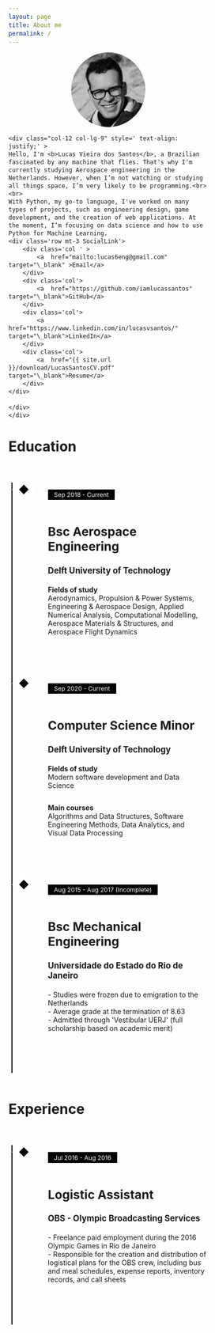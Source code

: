 ```yaml
---
layout: page
title: About me
permalink: /
---
```


<style>

.SocialLink a:hover,.SocialLink  a:visited,.SocialLink  a:link,.SocialLink  a:active
{
    text-decoration: none;
    color: black;
    font-weight:bold;
}

img {
  border-radius: 50%;
}

.center {
  display: block;
  margin-left: auto;
  margin-right: auto;
}



/* Layout */
* {
  -moz-box-sizing: border-box;
  -webkit-box-sizing: border-box;
  box-sizing: border-box;
}

/* Styling */
.timeline {
  margin: 4em auto;
  position: relative;
  max-width: 46em;
}
.timeline:before {
  background-color: black;
  content: '';
  margin-left: -1px;
  position: absolute;
  top: 0;
  left: 0.5em;
  width: 2px;
  height: 100%;
}

.timeline-event {
  position: relative;
}
/* .timeline-event:hover .timeline-event-icon {
  -moz-transform: rotate(-45deg);
  -ms-transform: rotate(-45deg);
  -webkit-transform: rotate(-45deg);
  transform: rotate(-45deg);
  background-color: #a83279;
}
.timeline-event:hover .timeline-event-thumbnail {
  -moz-box-shadow: inset 40em 0 0 0 #a83279;
  -webkit-box-shadow: inset 40em 0 0 0 #a83279;
  box-shadow: inset 40em 0 0 0 #a83279;
}
*/

.timeline-event-copy {
  padding: 2em;
  position: relative;
  top: -1.875em;
  left: 2em;
  width: 99%;
}
.timeline-event-copy h3 {
  font-size: 1.75em;
  margin-bottom: 0.4em;
}
.timeline-event-copy h4 {
  font-size: 1.2em;
  margin-bottom: 1.2em;
}
.timeline-event-copy strong {
  font-weight: 700;
}
.timeline-event-copy p:not(.timeline-event-thumbnail) {
  padding-bottom: 1em;
  <!-- text-align: justify; -->
}

.timeline-event-icon {
  -moz-transition: -moz-transform 0.2s ease-in;
  -o-transition: -o-transform 0.2s ease-in;
  -webkit-transition: -webkit-transform 0.2s ease-in;
  transition: transform 0.2s ease-in;
  -moz-transform: rotate(45deg);
  -ms-transform: rotate(45deg);
  -webkit-transform: rotate(45deg);
  transform: rotate(45deg);
  background-color: black;
  outline: 10px solid white;
  display: block;
  margin: 0.5em 0.5em 0.5em -0.5em;
  position: absolute;
  top: 0;
  left: 0.5em;
  width: 1em;
  height: 1em;
}

.timeline-event-thumbnail {
  -moz-transition: box-shadow 0.5s ease-in 0.1s;
  -o-transition: box-shadow 0.5s ease-in 0.1s;
  -webkit-transition: box-shadow 0.5s ease-in;
  -webkit-transition-delay: 0.1s;
  transition: box-shadow 0.5s ease-in 0.1s;
  color: white;
  font-size: 0.88em;
  background-color: black;
  -moz-box-shadow: inset 0 0 0 0em #ef795a;
  -webkit-box-shadow: inset 0 0 0 0em #ef795a;
  box-shadow: inset 0 0 0 0em #ef795a;
  display: inline-block;
  margin-bottom: 1.2em;
  padding: 0.25em 1em 0.25em 1em;
}

ul{
    list-style: none;
}
</style>





<div class="container mb-5">
     <div class="row">
    <div class="col-12 col-lg-3 p-0 mb-3" >
    <img src="/assets/images/me.jpg" alt="" class="center"    style="width:150px;">
    </div>

    <div class="col-12 col-lg-9" style=' text-align: justify;' >
    Hello, I'm <b>Lucas Vieira dos Santos</b>, a Brazilian fascinated by any machine that flies. That's why I'm currently studying Aerospace engineering in the Netherlands. However, when I’m not watching or studying all things space, I’m very likely to be programming.<br><br>
    With Python, my go-to language, I've worked on many types of projects, such as engineering design, game development, and the creation of web applications. At the moment, I’m focusing on data science and how to use Python for Machine Learning.
    <div class='row mt-3 SocialLink'>
        <div class='col ' >
            <a  href="mailto:lucas6eng@gmail.com" target="\_blank" >Email</a>
        </div>
        <div class='col'>
            <a  href="https://github.com/iamlucassantos" target="\_blank">GitHub</a>
        </div>
        <div class='col'>
            <a  href="https://www.linkedin.com/in/lucasvsantos/" target="\_blank">LinkedIn</a>
        </div>
        <div class='col'>
            <a  href="{{ site.url }}/download/LucasSantosCV.pdf" target="\_blank">Resume</a>
        </div>
    </div>

    </div>
    </div>






</div>


<h1>Education</h1>

<div class="container">
<ul class="timeline mt-4">
  <li class="timeline-event">
    <label class="timeline-event-icon"></label>
    <div class="timeline-event-copy">
      <p class="timeline-event-thumbnail">Sep 2018 - Current</p>
      <h3>Bsc Aerospace Engineering </h3>
      <h4>Delft University of Technology</h4>
      <p><strong>Fields of study</strong><br>Aerodynamics, Propulsion & Power Systems, Engineering & Aerospace Design, Applied Numerical Analysis, Computational Modelling, Aerospace Materials &
Structures, and Aerospace Flight Dynamics</p>
    </div>
  </li>
  <li class="timeline-event">
    <label class="timeline-event-icon"></label>
    <div class="timeline-event-copy">
      <p class="timeline-event-thumbnail">Sep 2020 - Current</p>
      <h3>Computer Science Minor</h3>
      <h4>Delft University of Technology</h4>
      <p><strong>Fields of study</strong><br>Modern software development and Data Science</p>
    <p><strong>Main courses</strong><br>Algorithms and Data Structures, Software Engineering Methods, Data Analytics, and Visual Data Processing</p>
    </div>
  </li>
  <li class="timeline-event">
    <label class="timeline-event-icon"></label>
    <div class="timeline-event-copy">
      <p class="timeline-event-thumbnail">Aug 2015 - Aug 2017 (Incomplete)</p>
      <h3>Bsc Mechanical Engineering</h3>
      <h4>Universidade do Estado do Rio de Janeiro</h4>
      <p>- Studies were frozen due to emigration to the Netherlands<br>
- Average grade at the termination of 8.63 <br>
- Admitted through 'Vestibular UERJ' (full scholarship based on academic merit)</p>
    </div>
  </li>
</ul>  
</div>

<h1>Experience</h1>
<div class="container">

<ul class="timeline mt-4">
  <li class="timeline-event">
    <label class="timeline-event-icon"></label>
    <div class="timeline-event-copy">
      <p class="timeline-event-thumbnail">Jul 2016 - Aug 2016</p>
      <h3>Logistic Assistant </h3>
      <h4>OBS - Olympic Broadcasting Services</h4>
      <p>
      - Freelance paid employment during the 2016 Olympic Games in Rio de Janeiro<br>
- Responsible for the creation and distribution of logistical plans for the OBS crew, including bus and meal schedules, expense reports, inventory records, and call sheets<br></p>
    </div>
  </li>

</ul>  

</div>
